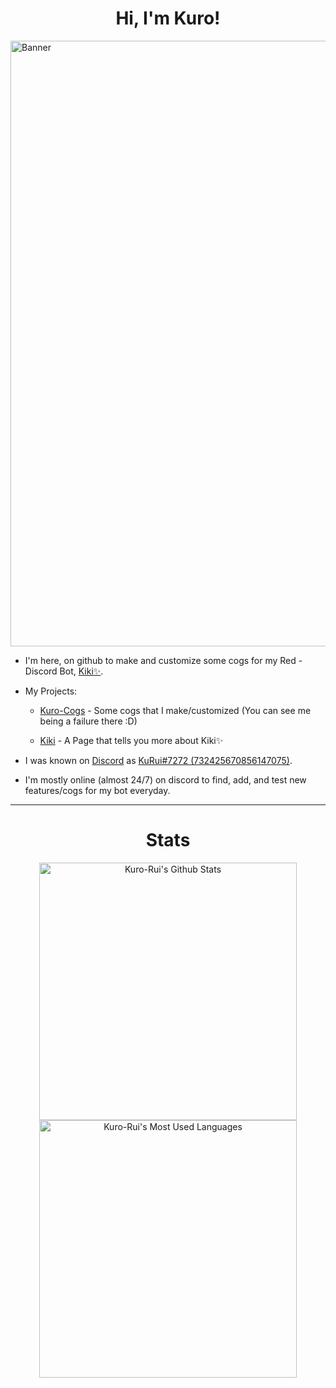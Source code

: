 <h1 align="center">Hi, I'm Kuro!</h1>

<img src="https://cdn.discordapp.com/attachments/908719687397953606/928270305191936080/kuro_banner.png" alt="Banner" width="969">

- I'm here, on github to make and customize some cogs for my Red -  Discord Bot, [Kiki✨](https://discord.com/oauth2/authorize?client_id=886547720985264178&scope=bot+applications.commands&permissions=2251673160).

- My Projects:

  - [Kuro-Cogs](https://github.com/Kuro-Rui/Kuro-Cogs) - Some cogs that I make/customized (You can see me being a failure there :D)
  
  - [Kiki](https://github.com/Kiki-0779/Kiki) - A Page that tells you more about Kiki✨

- I was known on [Discord](https://discord.com/app) as [KuRui#7272 (732425670856147075)](https://discord.com/users/732425670856147075).

- I'm mostly online (almost 24/7) on discord to find, add, and test new features/cogs for my bot everyday.

---

<h1 align="center">Stats</h1>

<div align="center">
  <a href="https://github.com/Kuro-Rui">
    <img src="https://github-readme-stats.vercel.app/api?username=Kuro-Rui&include_all_commits=true&count_private=true&show_icons=true&line_height=20&border_radius=10&theme=tokyonight" alt="Kuro-Rui's Github Stats" width=412>
  </a>
  <a href="https://github.com/Kuro-Rui">
    <img src="https://github-readme-stats.vercel.app/api/top-langs/?username=Kuro-Rui&count_private=true&card_width=500&border_radius=10&theme=tokyonight" alt="Kuro-Rui's Most Used Languages" width=412>
  </a>
</div>

<!---This is a ✨special✨ repository because it appears on GitHub profile.--->
